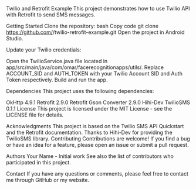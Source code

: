 Twilio and Retrofit Example
This project demonstrates how to use Twilio API with Retrofit to send SMS messages.

Getting Started
Clone the repository:
bash
Copy code
git clone https://github.com/<your-username>/twilio-retrofit-example.git
Open the project in Android Studio.

Update your Twilio credentials:

Open the TwilioService.java file located in app/src/main/java/com/omar/facerecognitionapps/utils/.
Replace ACCOUNT_SID and AUTH_TOKEN with your Twilio Account SID and Auth Token respectively.
Build and run the app.

Dependencies
This project uses the following dependencies:

OkHttp 4.9.1
Retrofit 2.9.0
Retrofit Gson Converter 2.9.0
Hihi-Dev TwilioSMS 0.1.1
License
This project is licensed under the MIT License - see the LICENSE file for details.

Acknowledgments
This project is based on the Twilio SMS API Quickstart and the Retrofit documentation.
Thanks to Hihi-Dev for providing the TwilioSMS library.
Contributing
Contributions are welcome! If you find a bug or have an idea for a feature, please open an issue or submit a pull request.

Authors
Your Name - Initial work
See also the list of contributors who participated in this project.

Contact
If you have any questions or comments, please feel free to contact me through GitHub or my website.
